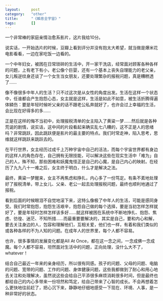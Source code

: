 ```yaml
---
layout:		post
category:	"other"
title:		"《瞬息全宇宙》"
tags:		[]
---
```




一个非常棒的家庭亲情治愈系影片，这片我给10分。

说实话，一开始选片的时候，豆瓣上看到评分并没有抱太大希望，就当做是爆米花电影看看，一边在家吃饭一边看的。



一个中年妇女，被困在日常琐碎的生活中，开一家干洗店，经常面对顾客各种各样的问题，上有老下有小，老公像个巨婴，还有一个基本上丧失自理能力的老父亲，女儿叛逆纹身还谈了一个女生当女朋友，还要处理繁杂的报税问题，真是糟糕透了……



像不像很多中年人的生活？只不过这次是从女性的角度出发。生活在这样一个状态中，任谁都会产生抱怨心态，女主就是这样，生活是如此不如意，被生活折腾得遍体鳞伤：要是年轻时候听父亲的话不跟老公私奔就好了，也许会过上幸福的生活，会比现在好得多的多……



正是在这样的悔不当初中，处理报税清单的女主陷入了黄粱一梦……然后就是各种荒诞的剧情，说实话，这中间的片段看起来确实乱七八糟的，这不正是人的思绪吗？非常跳跃，因此跳跃便是影片的最主要的特点。我们时常走神，陷入思考，思维就这样跳跃来跳跃去的。



在平行世界，女主经历过成千上万种宇宙中自己的活法，而每个宇宙世界都有身边的这样人的角色存在，自己拥有无限技能，可以解决这些在现实生活中「难为」自己的人，殊不知，那些困难和妖魔鬼怪正是自己的心魔，是自己内心的映射。在经历了九九八十一难之后，女主终于明白，什么才是解决之法。



最终，黄粱一梦醒来，女主不再焦虑和挣扎，内心多了一份笃定。有条不紊地处理好了报税清单，带上女儿、父亲、老公一起去处理报税问题，最终也顺利地通过了报税。



看到后面的时候眼泪不自觉地滚下来，这特么像极了中年人的生活，可能是感同身受。我们时常抱怨，抱怨生活艰辛，抱怨自己做的每个选择，要是当初怎样怎样就好了，要是年轻时怎样怎样该多好……就这样被困在系统中不断地挣扎、抱怨、焦虑、彷徨、迷茫、不知所措……而最重要要解决的，其实是自己，要和内心和解，要去关注身边的人，包容和理解他们，互相关爱，他们也一样，有着和我们类似的或各种各样的不为人知的问题。在成年人的世界里，每个人都不容易。



也许，很多事情的发展变化都是All At Once，都在这一念之间，一念成佛一念成魔。每个人都不容易，坦然面对生活中的问题，正向处理，没什么大不了，whatever！



结合自己最近一年来的亲身经历，所以很有同感。孩子的问题、父母的问题、电脑的问题、宽带的问题、工作的问题、身体健康问题，这些我都做到了耐心和用心地去关注和处理解决，虽然说这些会给自己平添很多麻烦消耗很多时间，但是最终也都给自己的内心多带来一份坦然和笃定，给自己带来了心智的成长。不会再想着怎么更快地往前赶了，把心沉下来，静静地仔细地感受一下现在、环境、人事，是一种非常好的状态。
